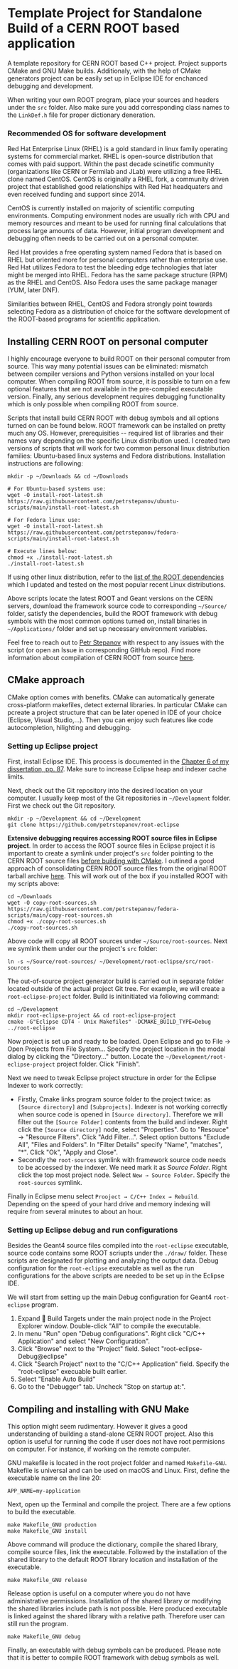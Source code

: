 # Template Project for Standalone Build of a CERN ROOT based application
A template repository for CERN ROOT based C++ project. Project supports CMake and GNU Make builds. Additionaly, with the help of CMake generators project can be easily set up in Eclipse IDE for enchanced debugging and development.

When writing your own ROOT program, place your sources and headers under the `src` folder. Also make sure you add corresponding class names to the `LinkDef.h` file for proper dictionary deneration.

### Recommended OS for software development

Red Hat Enterprise Linux (RHEL) is a gold standard in linux family operating systems for commercial market. RHEL is open-source distribution that comes with paid support. Within the past decade scinetific community (organizations like CERN or Fermilab and JLab) were utilizing a free RHEL clone named CentOS. CentOS is originally a RHEL fork, a community driven project that established good relationships with Red Hat headquaters and even received funding and support since 2014. 

CentOS is currently installed on majority of scientific computing environments. Computing environment nodes are usually rich with CPU and memory resources and meant to be used for running final calculations that process large amounts of data. However, initial program development and debugging often needs to be carried out on a personal computer.

Red Hat provides a free operating system named Fedora that is based on RHEL but oriented more for personal computers rather than enterprise use. Red Hat utilizes Fedora to test the bleeding edge technologies that later might be merged into RHEL. Fedora has the same package structure (RPM) as the RHEL and CentOS. Also Fedora uses the same package manager (YUM, later DNF).

Similarities between RHEL, CentOS and Fedora strongly point towards selecting Fedora as a distribution of choice for the software development of the ROOT-based programs for scientific application.

## Installing CERN ROOT on personal computer

I highly encourage everyone to build ROOT on their personal computer from source. This way many potential issues can be eliminated: mismatch between compiler versions and Python versions installed on your local computer. When compiling ROOT from source, it is possible to turn on a few optional features that are not available in the pre-compiled executable version. Finally, any serious development requires debugging functionality which is only possible when compiling ROOT from source.

Scripts that install build CERN ROOT with debug symbols and all options turned on can be found below. ROOT framework can be installed on pretty much any OS. However, prerequisities -- required list of libraries and their names vary depending on the specific Linux distribution used. I created two versions of scripts that will work for two common personal linux distribution families: Ubuntu-based linux systems and Fedora distributions. Installation instructions are following:

```
mkdir -p ~/Downloads && cd ~/Downloads

# For Ubuntu-based systems use:
wget -O install-root-latest.sh https://raw.githubusercontent.com/petrstepanov/ubuntu-scripts/main/install-root-latest.sh

# For Fedora linux use:
wget -O install-root-latest.sh https://raw.githubusercontent.com/petrstepanov/fedora-scripts/main/install-root-latest.sh

# Execute lines below:
chmod +x ./install-root-latest.sh
./install-root-latest.sh
```

If using other linux distribution, refer to the [list of the ROOT dependencies](https://root.cern/install/dependencies/) which I updated and tested on the most popular recent Linux distributions.

Above scripts locate the latest ROOT and Geant versions on the CERN servers, download the framework source code to corresponding `~/Source/` folder, satisfy the dependencies, build the ROOT framework with debug symbols with the most common options turned on, install binaries in `~/Applications/` folder and set up necessary environment variables.

Feel free to reach out to [Petr Stepanov](https://github.com/petrstepanov/) with respect to any issues with the script (or open an Issue in corresponding GitHub repo). Find more information about compilation of CERN ROOT from source [here](https://root.cern/install/build_from_source/).

## CMake approach
CMake option comes with benefits. CMake can automatically generate cross-platform makefiles, detect external libraries. In particular CMake can pcreate a project structure that can be later opened in IDE of your choice (Eclipse, Visual Studio,…). Then you can enjoy such features like code autocompletion, hilighting and debugging.

### Setting up Eclipse project

First, install Eclipse IDE. This process is documented in the [Chapter 6 of my dissertation, pp. 87](https://petrstepanov.com/static/petr-stepanov-dissertation-latest.pdf). Make sure to increase Eclipse heap and indexer cache limits. 

Next, check out the Git repository into the desired location on your computer. I usually keep most of the Git repositories in `~/Development` folder. First we check out the Git repository.
```
mkdir -p ~/Development && cd ~/Development
git clone https://github.com/petrstepanov/root-eclipse
```

**Extensive debugging requires accessing ROOT source files in Eclipse project**. In order to access the ROOT source files in Eclipse project it is important to create a symlink under project's `src` folder pointing to the CERN ROOT source files [before building with CMake](https://stackoverflow.com/questions/48509911/cmake-add-subdirectory-vs-include). I outlined a good approach of consolidating CERN ROOT source files from the original ROOT tarball archive [here](https://github.com/petrstepanov/fedora-scripts/blob/main/copy-root-sources.sh). This will work out of the box if you installed ROOT with my scripts above:
```
cd ~/Downloads
wget -O copy-root-sources.sh https://raw.githubusercontent.com/petrstepanov/fedora-scripts/main/copy-root-sources.sh
chmod +x ./copy-root-sources.sh
./copy-root-sources.sh
```

Above code will copy all ROOT sources under `~/Source/root-sources`. Next we symlink them under our the project's `src` folder:

```
ln -s ~/Source/root-sources/ ~/Development/root-eclipse/src/root-sources
```

The out-of-source project generator build is carried out in separate folder located outside of the actual project Git tree. For example, we will create a `root-eclipse-project` folder. Build is initinitiated via following command:
```
cd ~/Development
mkdir root-eclipse-project && cd root-eclipse-project
cmake -G"Eclipse CDT4 - Unix Makefiles" -DCMAKE_BUILD_TYPE=Debug ../root-eclipse
```

Now project is set up and ready to be loaded. Open Eclipse and go to File → Open Projects from File System... Specify the project location in the modal dialog by clicking the "Directory..." button. Locate the `~/Development/root-eclipse-project` project folder. Click "Finish". 

Next we need to tweak Eclipse project structure in order for the Eclipse Indexer to work correctly:

* Firstly, Cmake links program source folder to the project twice: as `[Source directory]` and `[Subprojects]`. Indexer is not working correctly when source code is opened in `[Source directory]`. Therefore we will filter out the `[Source Folder]` contents from the build and indexer. Right click the `[Source directory]` node, select "Properties". Go to "Resouce" → "Resource Filters". Click "Add Filter...". Select option buttons "Exclude All", "Files and Folders". In "Filter Details" specify "Name", "matches", "*". Click "Ok", "Apply and Close".
* Secondly the `root-sources` symlink with framework source code needs to be accessed by the indexer. We need mark it as *Source Folder*. Right click the top most project node. Select `New → Source Folder`. Specify the `root-sources` symlink.

Finally in Eclipse menu select `Prooject → C/C++ Index → Rebuild`. Depending on the speed of your hard drive and memory indexing will require from several minutes to about an hour.

### Setting up Eclipse debug and run configurations

Besides the Geant4 source files compiled into the `root-eclipse` executable, source code contains some ROOT scriupts under the `./draw/` folder. These scripts are designated for plotting and analyzing the output data. Debug configuration for the `root-eclipse` executable as well as the run configurations for the above scripts are needed to be set up in the Eclipse IDE.

We will start from setting up the main Debug configuration for Geant4 `root-eclipse` program.

1. Expand 🎯 Build Targets under the main project node in the Project Explorer window. Double-click "All" to compile the executable.
2. In menu "Run" open "Debug configurations". Right click "C/C++ Application" and select "New Configuration".
3. Click "Browse" next to the "Project" field. Select "root-eclipse-Debug@eclipse"
4. Click "Search Project" next to the "C/C++ Application" field. Specify the "root-eclipse" execuable built earlier.
5. Select "Enable Auto Build"
6. Go to the "Debugger" tab. Uncheck "Stop on startup at:".

## Compiling and installing with GNU Make
This option might seem rudimentary. However it gives a good understanding of building a stand-alone CERN ROOT project. Also this option is useful for running the code if user does not have root permisions on computer. For instance, if working on the remote computer.

GNU makefile is located in the root project folder and named `Makefile-GNU`. Makefile is universal and can be used on macOS and Linux. First, define the executable name on the line 20:
```
APP_NAME=my-application
```
Next, open up the Terminal and compile the project. There are a few options to build the executable.
```
make Makefile_GNU production
make Makefile_GNU install
```
Above command will produce the dictionary, compile the shared library, compile source files, link the executable. Followed by the installation of the shared library to the default ROOT library location and installation of the executable.
```
make Makefile_GNU release
```
Release option is useful on a computer where you do not have administrative permissions. Installation of the shared library or modifying the shared libraries include path is not possible. Here produced executable is linked against the shared library with a relative path. Therefore user can still run the program.
```
make Makefile_GNU debug
```
Finally, an executable with debug symbols can be produced. Please note that it is better to compile ROOT framework with debug symbols as well.
